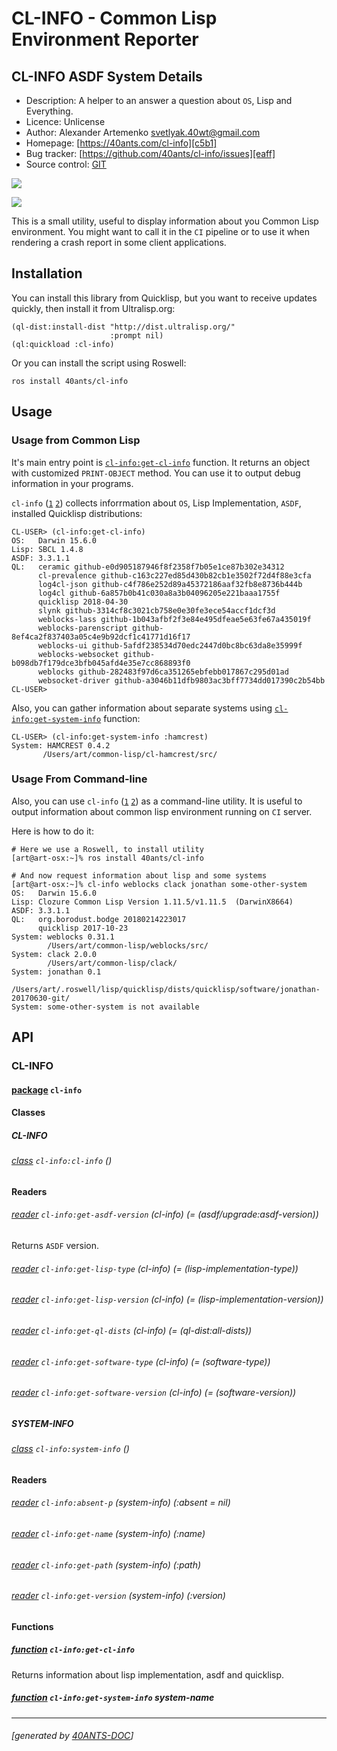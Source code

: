 <a id="x-28CL-INFO-DOCS-2FINDEX-3A-40README-2040ANTS-DOC-2FLOCATIVES-3ASECTION-29"></a>

# CL-INFO - Common Lisp Environment Reporter

<a id="cl-info-asdf-system-details"></a>

## CL-INFO ASDF System Details

* Description: A helper to an answer a question about `OS`, Lisp and Everything.
* Licence: Unlicense
* Author: Alexander Artemenko <svetlyak.40wt@gmail.com>
* Homepage: [https://40ants.com/cl-info][c5b1]
* Bug tracker: [https://github.com/40ants/cl-info/issues][eaff]
* Source control: [GIT][c2be]

[![](https://github-actions.40ants.com/40ants/cl-info/matrix.svg?only=ci.run-tests)][3904]

![](http://quickdocs.org/badge/cl-info.svg)

This is a small utility, useful to display information about you Common
Lisp environment. You might want to call it in the `CI` pipeline or
to use it when rendering a crash report in some client applications.

<a id="x-28CL-INFO-DOCS-2FINDEX-3A-3A-40INSTALLATION-2040ANTS-DOC-2FLOCATIVES-3ASECTION-29"></a>

## Installation

You can install this library from Quicklisp, but you want to receive updates quickly, then install it from Ultralisp.org:

```
(ql-dist:install-dist "http://dist.ultralisp.org/"
                      :prompt nil)
(ql:quickload :cl-info)
```
Or you can install the script using Roswell:

```
ros install 40ants/cl-info
```
<a id="x-28CL-INFO-DOCS-2FINDEX-3A-3A-40USAGE-2040ANTS-DOC-2FLOCATIVES-3ASECTION-29"></a>

## Usage

<a id="usage-from-common-lisp"></a>

### Usage from Common Lisp

It's main entry point is [`cl-info:get-cl-info`][5b06] function. It returns an object with
customized `PRINT-OBJECT` method. You can use it to output debug
information in your programs.

`cl-info` ([`1`][047c] [`2`][32e1]) collects inforrmation about `OS`, Lisp Implementation, `ASDF`, installed
Quicklisp distributions:

```text
CL-USER> (cl-info:get-cl-info)
OS:   Darwin 15.6.0
Lisp: SBCL 1.4.8
ASDF: 3.3.1.1
QL:   ceramic github-e0d905187946f8f2358f7b05e1ce87b302e34312
      cl-prevalence github-c163c227ed85d430b82cb1e3502f72d4f88e3cfa
      log4cl-json github-c4f786e252d89a45372186aaf32fb8e8736b444b
      log4cl github-6a857b0b41c030a8a3b04096205e221baaa1755f
      quicklisp 2018-04-30
      slynk github-3314cf8c3021cb758e0e30fe3ece54accf1dcf3d
      weblocks-lass github-1b043afbf2f3e84e495dfeae5e63fe67a435019f
      weblocks-parenscript github-8ef4ca2f837403a05c4e9b92dcf1c41771d16f17
      weblocks-ui github-5afdf238534d70edc2447d0bc8bc63da8e35999f
      weblocks-websocket github-b098db7f179dce3bfb045afd4e35e7cc868893f0
      weblocks github-282483f97d6ca351265ebfebb017867c295d01ad
      websocket-driver github-a3046b11dfb9803ac3bff7734dd017390c2b54bb
CL-USER>
```
Also, you can gather information about separate systems using [`cl-info:get-system-info`][9306]
function:

```text
CL-USER> (cl-info:get-system-info :hamcrest)
System: HAMCREST 0.4.2
       /Users/art/common-lisp/cl-hamcrest/src/
```
<a id="usage-from-command-line"></a>

### Usage From Command-line

Also, you can use `cl-info` ([`1`][047c] [`2`][32e1]) as a command-line utility. It is useful to
output information about common lisp environment running on `CI` server.

Here is how to do it:

```shell
# Here we use a Roswell, to install utility
[art@art-osx:~]% ros install 40ants/cl-info
   
# And now request information about lisp and some systems
[art@art-osx:~]% cl-info weblocks clack jonathan some-other-system
OS:   Darwin 15.6.0
Lisp: Clozure Common Lisp Version 1.11.5/v1.11.5  (DarwinX8664)
ASDF: 3.3.1.1
QL:   org.borodust.bodge 20180214223017
      quicklisp 2017-10-23
System: weblocks 0.31.1
        /Users/art/common-lisp/weblocks/src/
System: clack 2.0.0
        /Users/art/common-lisp/clack/
System: jonathan 0.1
        /Users/art/.roswell/lisp/quicklisp/dists/quicklisp/software/jonathan-20170630-git/
System: some-other-system is not available
```
<a id="x-28CL-INFO-DOCS-2FINDEX-3A-3A-40API-2040ANTS-DOC-2FLOCATIVES-3ASECTION-29"></a>

## API

<a id="x-28CL-INFO-DOCS-2FINDEX-3A-3A-40CL-INFO-3FPACKAGE-2040ANTS-DOC-2FLOCATIVES-3ASECTION-29"></a>

### CL-INFO

<a id="x-28-23A-28-287-29-20BASE-CHAR-20-2E-20-22CL-INFO-22-29-20PACKAGE-29"></a>

#### [package](ff28) `cl-info`

<a id="x-28CL-INFO-DOCS-2FINDEX-3A-3A-7C-40CL-INFO-3FClasses-SECTION-7C-2040ANTS-DOC-2FLOCATIVES-3ASECTION-29"></a>

#### Classes

<a id="x-28CL-INFO-DOCS-2FINDEX-3A-3A-40CL-INFO-24CL-INFO-3FCLASS-2040ANTS-DOC-2FLOCATIVES-3ASECTION-29"></a>

##### CL-INFO

<a id="x-28CL-INFO-3ACL-INFO-20CLASS-29"></a>

###### [class](e363) `cl-info:cl-info` ()

**Readers**

<a id="x-28CL-INFO-3AGET-ASDF-VERSION-20-2840ANTS-DOC-2FLOCATIVES-3AREADER-20CL-INFO-3ACL-INFO-29-29"></a>

###### [reader](12cb) `cl-info:get-asdf-version` (cl-info) (= (asdf/upgrade:asdf-version))

Returns `ASDF` version.

<a id="x-28CL-INFO-3AGET-LISP-TYPE-20-2840ANTS-DOC-2FLOCATIVES-3AREADER-20CL-INFO-3ACL-INFO-29-29"></a>

###### [reader](759d) `cl-info:get-lisp-type` (cl-info) (= (lisp-implementation-type))

<a id="x-28CL-INFO-3AGET-LISP-VERSION-20-2840ANTS-DOC-2FLOCATIVES-3AREADER-20CL-INFO-3ACL-INFO-29-29"></a>

###### [reader](888e) `cl-info:get-lisp-version` (cl-info) (= (lisp-implementation-version))

<a id="x-28CL-INFO-3AGET-QL-DISTS-20-2840ANTS-DOC-2FLOCATIVES-3AREADER-20CL-INFO-3ACL-INFO-29-29"></a>

###### [reader](42de) `cl-info:get-ql-dists` (cl-info) (= (ql-dist:all-dists))

<a id="x-28CL-INFO-3AGET-SOFTWARE-TYPE-20-2840ANTS-DOC-2FLOCATIVES-3AREADER-20CL-INFO-3ACL-INFO-29-29"></a>

###### [reader](f2c2) `cl-info:get-software-type` (cl-info) (= (software-type))

<a id="x-28CL-INFO-3AGET-SOFTWARE-VERSION-20-2840ANTS-DOC-2FLOCATIVES-3AREADER-20CL-INFO-3ACL-INFO-29-29"></a>

###### [reader](6e31) `cl-info:get-software-version` (cl-info) (= (software-version))

<a id="x-28CL-INFO-DOCS-2FINDEX-3A-3A-40CL-INFO-24SYSTEM-INFO-3FCLASS-2040ANTS-DOC-2FLOCATIVES-3ASECTION-29"></a>

##### SYSTEM-INFO

<a id="x-28CL-INFO-3ASYSTEM-INFO-20CLASS-29"></a>

###### [class](272e) `cl-info:system-info` ()

**Readers**

<a id="x-28CL-INFO-3AABSENT-P-20-2840ANTS-DOC-2FLOCATIVES-3AREADER-20CL-INFO-3ASYSTEM-INFO-29-29"></a>

###### [reader](44e1) `cl-info:absent-p` (system-info) (:absent = nil)

<a id="x-28CL-INFO-3AGET-NAME-20-2840ANTS-DOC-2FLOCATIVES-3AREADER-20CL-INFO-3ASYSTEM-INFO-29-29"></a>

###### [reader](eca5) `cl-info:get-name` (system-info) (:name)

<a id="x-28CL-INFO-3AGET-PATH-20-2840ANTS-DOC-2FLOCATIVES-3AREADER-20CL-INFO-3ASYSTEM-INFO-29-29"></a>

###### [reader](abe2) `cl-info:get-path` (system-info) (:path)

<a id="x-28CL-INFO-3AGET-VERSION-20-2840ANTS-DOC-2FLOCATIVES-3AREADER-20CL-INFO-3ASYSTEM-INFO-29-29"></a>

###### [reader](6e40) `cl-info:get-version` (system-info) (:version)

<a id="x-28CL-INFO-DOCS-2FINDEX-3A-3A-7C-40CL-INFO-3FFunctions-SECTION-7C-2040ANTS-DOC-2FLOCATIVES-3ASECTION-29"></a>

#### Functions

<a id="x-28CL-INFO-3AGET-CL-INFO-20FUNCTION-29"></a>

##### [function](754d) `cl-info:get-cl-info`

Returns information about lisp implementation, asdf and quicklisp.

<a id="x-28CL-INFO-3AGET-SYSTEM-INFO-20FUNCTION-29"></a>

##### [function](e6d1) `cl-info:get-system-info` system-name


[c5b1]: https://40ants.com/cl-info
[047c]: https://40ants.com/cl-info/#x-28-23A-28-287-29-20BASE-CHAR-20-2E-20-22CL-INFO-22-29-20PACKAGE-29
[32e1]: https://40ants.com/cl-info/#x-28-23A-28-287-29-20BASE-CHAR-20-2E-20-22cl-info-22-29-20ASDF-2FSYSTEM-3ASYSTEM-29
[5b06]: https://40ants.com/cl-info/#x-28CL-INFO-3AGET-CL-INFO-20FUNCTION-29
[9306]: https://40ants.com/cl-info/#x-28CL-INFO-3AGET-SYSTEM-INFO-20FUNCTION-29
[c2be]: https://github.com/40ants/cl-info
[3904]: https://github.com/40ants/cl-info/actions
[ff28]: https://github.com/40ants/cl-info/blob/b968de002e83818b16d30f4918a3210f1ffdf7fb/src/core.lisp#L1
[e363]: https://github.com/40ants/cl-info/blob/b968de002e83818b16d30f4918a3210f1ffdf7fb/src/core.lisp#L21
[12cb]: https://github.com/40ants/cl-info/blob/b968de002e83818b16d30f4918a3210f1ffdf7fb/src/core.lisp#L22
[759d]: https://github.com/40ants/cl-info/blob/b968de002e83818b16d30f4918a3210f1ffdf7fb/src/core.lisp#L25
[888e]: https://github.com/40ants/cl-info/blob/b968de002e83818b16d30f4918a3210f1ffdf7fb/src/core.lisp#L27
[f2c2]: https://github.com/40ants/cl-info/blob/b968de002e83818b16d30f4918a3210f1ffdf7fb/src/core.lisp#L29
[6e31]: https://github.com/40ants/cl-info/blob/b968de002e83818b16d30f4918a3210f1ffdf7fb/src/core.lisp#L31
[42de]: https://github.com/40ants/cl-info/blob/b968de002e83818b16d30f4918a3210f1ffdf7fb/src/core.lisp#L34
[272e]: https://github.com/40ants/cl-info/blob/b968de002e83818b16d30f4918a3210f1ffdf7fb/src/core.lisp#L43
[eca5]: https://github.com/40ants/cl-info/blob/b968de002e83818b16d30f4918a3210f1ffdf7fb/src/core.lisp#L44
[6e40]: https://github.com/40ants/cl-info/blob/b968de002e83818b16d30f4918a3210f1ffdf7fb/src/core.lisp#L46
[abe2]: https://github.com/40ants/cl-info/blob/b968de002e83818b16d30f4918a3210f1ffdf7fb/src/core.lisp#L48
[44e1]: https://github.com/40ants/cl-info/blob/b968de002e83818b16d30f4918a3210f1ffdf7fb/src/core.lisp#L50
[754d]: https://github.com/40ants/cl-info/blob/b968de002e83818b16d30f4918a3210f1ffdf7fb/src/core.lisp#L93
[e6d1]: https://github.com/40ants/cl-info/blob/b968de002e83818b16d30f4918a3210f1ffdf7fb/src/core.lisp#L98
[eaff]: https://github.com/40ants/cl-info/issues

* * *
###### [generated by [40ANTS-DOC](https://40ants.com/doc/)]

